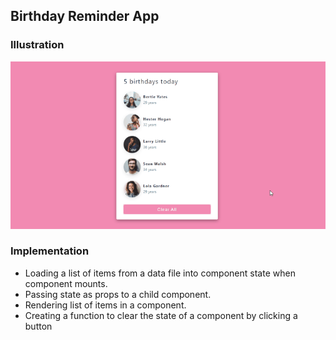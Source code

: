 ## Birthday Reminder App

### Illustration

![](./homescreen.gif)

### Implementation

-  Loading a list of items from a data file into component state when component mounts.
-  Passing state as props to a child component.
-  Rendering list of items in a component.
-  Creating a function to clear the state of a component by clicking a button
